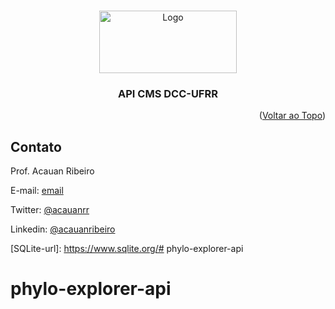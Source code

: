 <!-- Improved compatibility of back to top link: See: https://github.com/othneildrew/Best-README-Template/pull/73 -->
<a name="readme-top"></a>
<!-- PROJECT LOGO -->
<br />
<div align="center">
  <a href="#">
    <img src="https://dcc-site-one.vercel.app/images/logos/logo-dcc-01.png" alt="Logo" width="220" height="100">
  </a>

  <h3 align="center">API CMS DCC-UFRR</h3>

</div>


<p align="right">(<a href="#readme-top">Voltar ao Topo</a>)</p>

<!-- CONTACT -->
## Contato

Prof. Acauan Ribeiro

E-mail: [email](mailto:acauan.ribeiro@ufrr.br)

Twitter: [@acauanrr](https://twitter.com/acauanrr)

Linkedin: [@acauanribeiro](https://www.linkedin.com/in/acauanribeiro)

<!-- MARKDOWN LINKS & IMAGES -->
<!-- https://www.markdownguide.org/basic-syntax/#reference-style-links -->
[linkedin-url]: www.linkedin.com/in/acauanribeiro
[product-screenshot]: frontend/public/images/screen-shot-dcc.png
[Next.js]: https://img.shields.io/badge/next.js-000000?style=for-the-badge&logo=nextdotjs&logoColor=white
[Next-url]: https://nextjs.org/
[React.js]: https://img.shields.io/badge/React-20232A?style=for-the-badge&logo=react&logoColor=61DAFB
[React-url]: https://reactjs.org/
[Node.js]: https://img.shields.io/badge/node.js-026e00?style=for-the-badge&logo=nodedotjs&logoColor=white
[Node-url]: https://nodejs.org/pt-br/
[SQLite]: https://img.shields.io/badge/sqlite-044a64?style=for-the-badge&logo=sqlite&logoColor=white
[SQLite-url]: https://www.sqlite.org/# phylo-explorer-api
# phylo-explorer-api
